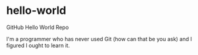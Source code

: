 # hello-world
GitHub Hello World Repo

I'm a programmer who has never used Git (how can that be you ask) and I figured I ought to learn it.
